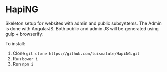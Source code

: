 # HapiNG

Skeleton setup for websites with admin and public subsystems. The Admin is done with AngularJS. Both public and admin JS will be generated using gulp + browserify.

To install:
1) Clone `git clone https://github.com/luismatute/HapiNG.git`
2) Run `bower i`
3) Run `npm i`
